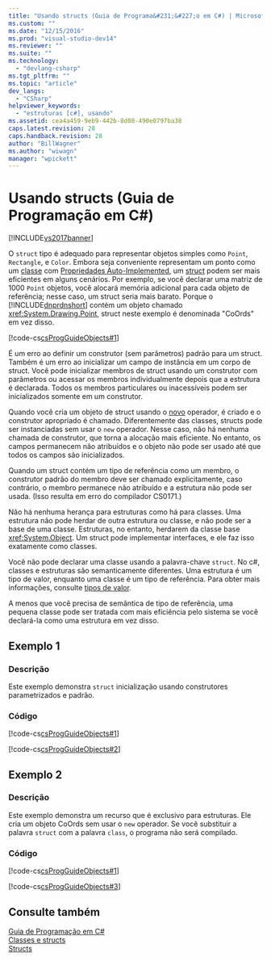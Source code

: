 ```yaml
---
title: "Usando structs (Guia de Programa&#231;&#227;o em C#) | Microsoft Docs"
ms.custom: ""
ms.date: "12/15/2016"
ms.prod: "visual-studio-dev14"
ms.reviewer: ""
ms.suite: ""
ms.technology: 
  - "devlang-csharp"
ms.tgt_pltfrm: ""
ms.topic: "article"
dev_langs: 
  - "CSharp"
helpviewer_keywords: 
  - "estruturas [c#], usando"
ms.assetid: cea4a459-9eb9-442b-8d08-490e0797ba38
caps.latest.revision: 28
caps.handback.revision: 28
author: "BillWagner"
ms.author: "wiwagn"
manager: "wpickett"
---
```

# Usando structs (Guia de Programa&#231;&#227;o em C#)
[!INCLUDE[vs2017banner](../../../csharp/includes/vs2017banner.md)]

O `struct` tipo é adequado para representar objetos simples como `Point`, `Rectangle`, e `Color`. Embora seja conveniente representam um ponto como um [classe](../../../csharp/language-reference/keywords/class.md) com [Propriedades Auto\-Implemented](../../../csharp/programming-guide/classes-and-structs/auto-implemented-properties.md), um [struct](../../../csharp/language-reference/keywords/struct.md) podem ser mais eficientes em alguns cenários. Por exemplo, se você declarar uma matriz de 1000 `Point` objetos, você alocará memória adicional para cada objeto de referência; nesse caso, um struct seria mais barato. Porque o [!INCLUDE[dnprdnshort](../../../csharp/getting-started/includes/dnprdnshort_md.md)] contém um objeto chamado <xref:System.Drawing.Point>, struct neste exemplo é denominada "CoOrds" em vez disso.  
  
 [!code-cs[csProgGuideObjects#1](../../../csharp/programming-guide/classes-and-structs/codesnippet/CSharp/using-structs_1.cs)]  
  
 É um erro ao definir um construtor \(sem parâmetros\) padrão para um struct. Também é um erro ao inicializar um campo de instância em um corpo de struct. Você pode inicializar membros de struct usando um construtor com parâmetros ou acessar os membros individualmente depois que a estrutura é declarada. Todos os membros particulares ou inacessíveis podem ser inicializados somente em um construtor.  
  
 Quando você cria um objeto de struct usando o [novo](../../../csharp/language-reference/keywords/new.md) operador, é criado e o construtor apropriado é chamado. Diferentemente das classes, structs pode ser instanciadas sem usar o `new` operador. Nesse caso, não há nenhuma chamada de construtor, que torna a alocação mais eficiente. No entanto, os campos permanecem não atribuídos e o objeto não pode ser usado até que todos os campos são inicializados.  
  
 Quando um struct contém um tipo de referência como um membro, o construtor padrão do membro deve ser chamado explicitamente, caso contrário, o membro permanece não atribuído e a estrutura não pode ser usada. \(Isso resulta em erro do compilador CS0171.\)  
  
 Não há nenhuma herança para estruturas como há para classes. Uma estrutura não pode herdar de outra estrutura ou classe, e não pode ser a base de uma classe. Estruturas, no entanto, herdarem da classe base <xref:System.Object>. Um struct pode implementar interfaces, e ele faz isso exatamente como classes.  
  
 Você não pode declarar uma classe usando a palavra\-chave `struct`. No c\#, classes e estruturas são semanticamente diferentes. Uma estrutura é um tipo de valor, enquanto uma classe é um tipo de referência. Para obter mais informações, consulte [tipos de valor](../../../csharp/language-reference/keywords/value-types.md).  
  
 A menos que você precisa de semântica de tipo de referência, uma pequena classe pode ser tratada com mais eficiência pelo sistema se você declará\-la como uma estrutura em vez disso.  
  
## Exemplo 1  
  
### Descrição  
 Este exemplo demonstra `struct` inicialização usando construtores parametrizados e padrão.  
  
### Código  
 [!code-cs[csProgGuideObjects#1](../../../csharp/programming-guide/classes-and-structs/codesnippet/CSharp/using-structs_1.cs)]  
  
 [!code-cs[csProgGuideObjects#2](../../../csharp/programming-guide/classes-and-structs/codesnippet/CSharp/using-structs_2.cs)]  
  
## Exemplo 2  
  
### Descrição  
 Este exemplo demonstra um recurso que é exclusivo para estruturas. Ele cria um objeto CoOrds sem usar o `new` operador. Se você substituir a palavra `struct` com a palavra `class`, o programa não será compilado.  
  
### Código  
 [!code-cs[csProgGuideObjects#1](../../../csharp/programming-guide/classes-and-structs/codesnippet/CSharp/using-structs_1.cs)]  
  
 [!code-cs[csProgGuideObjects#3](../../../csharp/programming-guide/classes-and-structs/codesnippet/CSharp/using-structs_3.cs)]  
  
## Consulte também  
 [Guia de Programação em C\#](../../../csharp/programming-guide/index.md)   
 [Classes e structs](../../../csharp/programming-guide/classes-and-structs/index.md)   
 [Structs](../../../csharp/programming-guide/classes-and-structs/structs.md)